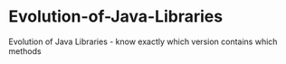 # Evolution-of-Java-Libraries
Evolution of Java Libraries - know exactly which version contains which methods 
